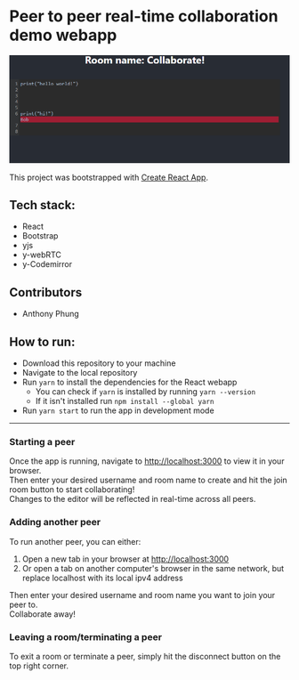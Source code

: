 # Peer to peer real-time collaboration demo webapp
![Peer to peer banner](/public/collaborate.PNG)

This project was bootstrapped with [Create React App](https://github.com/facebook/create-react-app).  

## Tech stack:  
- React  
- Bootstrap  
- yjs  
- y-webRTC  
- y-Codemirror  

## Contributors  
- Anthony Phung

## How to run:
- Download this repository to your machine
- Navigate to the local repository
- Run `yarn` to install the dependencies for the React webapp
    - You can check if `yarn` is installed by running `yarn --version`
    - If it isn't installed run `npm install --global yarn`
- Run `yarn start` to run the app in development mode

---

### Starting a peer

Once the app is running, navigate to [http://localhost:3000](http://localhost:3000) to view it in your browser.  
Then enter your desired username and room name to create and hit the join room button to start collaborating!  
Changes to the editor will be reflected in real-time across all peers.

### Adding another peer

To run another peer, you can either:
1. Open a new tab in your browser at [http://localhost:3000](http://localhost:3000)  
2. Or open a tab on another computer's browser in the same network, but replace localhost with its local ipv4 address 
  
Then enter your desired username and room name you want to join your peer to.  
Collaborate away!  

### Leaving a room/terminating a peer  
To exit a room or terminate a peer, simply hit the disconnect button on the top right corner.
